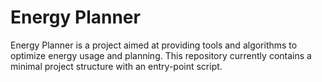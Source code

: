 # Energy Planner

Energy Planner is a project aimed at providing tools and algorithms to optimize energy usage and planning. This repository currently contains a minimal project structure with an entry-point script.
